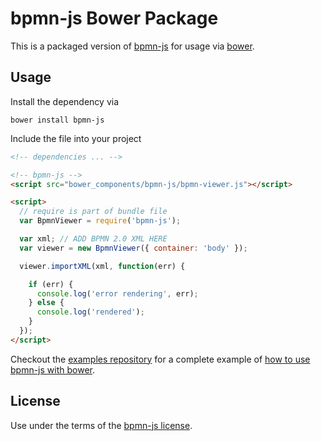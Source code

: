 # bpmn-js Bower Package

This is a packaged version of [bpmn-js](https://github.com/bpmn-io/bpmn-js) for usage via [bower](http://bower.io/).


## Usage

Install the dependency via

```
bower install bpmn-js
```

Include the file into your project

```html
<!-- dependencies ... -->

<!-- bpmn-js -->
<script src="bower_components/bpmn-js/bpmn-viewer.js"></script>

<script>
  // require is part of bundle file
  var BpmnViewer = require('bpmn-js');

  var xml; // ADD BPMN 2.0 XML HERE
  var viewer = new BpmnViewer({ container: 'body' });

  viewer.importXML(xml, function(err) {

    if (err) {
      console.log('error rendering', err);
    } else {
      console.log('rendered');
    }
  });
</script>
```


Checkout the [examples repository](https://github.com/bpmn-io/bpmn-js-examples) for a complete example of [how to use bpmn-js with bower](https://github.com/bpmn-io/bpmn-js-examples/tree/master/simple-bower).


## License

Use under the terms of the [bpmn-js license](http://bpmn.io/license).